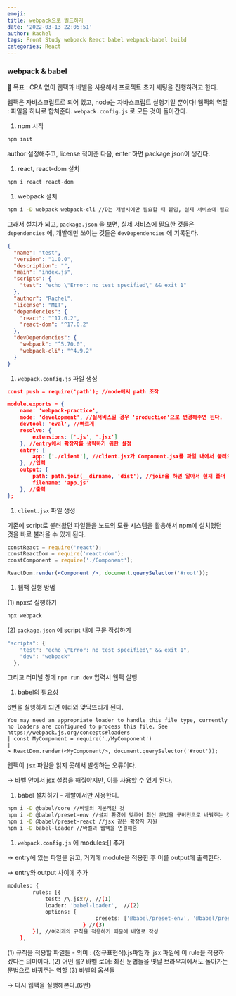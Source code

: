 ```yaml
---
emoji:
title: webpack으로 빌드하기
date: '2022-03-13 22:05:51'
author: Rachel
tags: Front Study webpack React babel webpack-babel build
categories: React
---
```


### webpack & babel

<aside>
📌 목표 : CRA 없이 웹팩과 바벨을 사용해서 프로젝트 초기 세팅을 진행하려고 한다.
</aside>

웹팩은 자바스크립트로 되어 있고, node는 자바스크립트 실행기일 뿐이다!
웹팩의 역할 : 파일을 하나로 합쳐준다. `webpack.config.js` 로 모든 것이 돌아간다.

1. npm 시작

```bash
npm init
```

author 설정해주고, license 적어준 다음, enter 하면 package.json이 생긴다.

1. react, react-dom 설치

```bash
npm i react react-dom
```

1. webpack 설치

```bash
npm i -D webpack webpack-cli //D는 개발시에만 필요할 때 붙임, 실제 서비스에 필요하지 않을 경우
```

그래서 설치가 되고, `package.json` 을 보면, 실제 서비스에 필요한 것들은 `dependencies` 에, 개발에만 쓰이는 것들은 `devDependencies` 에 기록된다.

```json
{
  "name": "test",
  "version": "1.0.0",
  "description": "",
  "main": "index.js",
  "scripts": {
    "test": "echo \"Error: no test specified\" && exit 1"
  },
  "author": "Rachel",
  "license": "MIT",
  "dependencies": {
    "react": "^17.0.2",
    "react-dom": "^17.0.2"
  },
  "devDependencies": {
    "webpack": "^5.70.0",
    "webpack-cli": "^4.9.2"
  }
}
```

1. `webpack.config.js` 파일 생성

```json
const push = require('path'); //node에서 path 조작

module.exports = {
    name: 'webpack-practice',
    mode: 'development', //실서비스일 경우 'production'으로 변경해주면 된다.
    devtool: 'eval', //빠르게
    resolve: {
        extensions: ['.js', '.jsx']
    }, //entry에서 확장자를 생략하기 위한 설정
    entry: {
        app: ['./client'], //client.jsx가 Component.jsx를 파일 내에서 불러오기 때문에, 중복으로 사용할 필요 없음,
    }, //입력
    output: {
        path: path.join(__dirname, 'dist'), //join을 하면 알아서 현재 폴더 내에서 경로를 합쳐줌
        filename: 'app.js'
    }, //출력
};
```

1. `client.jsx` 파일 생성

기존에 script로 불러왔던 파일들을 노드의 모듈 시스템을 활용해서 npm에 설치했던 것을 바로 불러올 수 있게 된다.

```jsx
constReact = require('react');
constReactDom = require('react-dom');
constComponent = require('./Component');

ReactDom.render(<Component />, document.querySelector('#root'));
```

1. 웹팩 실행 방법

(1) npx로 실행하기

```jsx
npx webpack
```

(2) `package.json` 에 script 내에 구문 작성하기

```jsx
"scripts": {
    "test": "echo \"Error: no test specified\" && exit 1",
    "dev": "webpack"
  },
```

그리고 터미널 창에 `npm run dev` 입력시 웹팩 실행

1. babel의 필요성

6번을 실행하게 되면 에러와 맞닥뜨리게 된다.

```visual-basic
You may need an appropriate loader to handle this file type, currently no loaders are configured to process this file. See https://webpack.js.org/concepts#loaders
| const MyComponent = require('./MyComponent')
|
> ReactDom.render(<MyComponent/>, document.querySelector('#root'));
```

웹팩이 `jsx` 파일을 읽지 못해서 발생하는 오류이다.

→ 바벨 안에서 jsx 설정을 해줘야지만, 이를 사용할 수 있게 된다.

1. babel 설치하기 - 개발에서만 사용한다.

```bash
npm i -D @babel/core //바벨의 기본적인 것
npm i -D @babel/preset-env //설치 환경에 맞추어 최신 문법을 구버전으로 바꿔주는 것을 지원함
npm i -D @babel/preset-react //jsx 같은 확장자 지원
npm i -D babel-loader //바벨과 웹팩을 연결해줌
```

1. `webpack.config.js` 에 modules:[] 추가

→ entry에 있는 파일을 읽고, 거기에 module을 적용한 후 이를 output에 출력한다.

→ entry와 output 사이에 추가

```bash
modules: {
        rules: [{
            test: /\.jsx?/, //(1)
            loader: 'babel-loader',  //(2)
            options: {
							presets: ['@babel/preset-env', '@babel/preset-react'].
						} //(3)
        }], //여러개의 규칙을 적용하기 때문에 배열로 작성
    },
```

(1) 규칙을 적용할 파일들 - 의미 : (정규표현식).js파일과 .jsx 파일에 이 rule을 적용하겠다는 의미이다.
(2) 어떤 룰? 바벨 로더: 최신 문법들을 옛날 브라우저에서도 돌아가는 문법으로 바꿔주는 역할
(3) 바벨의 옵션들

→ 다시 웹팩을 실행해본다.(6번)
